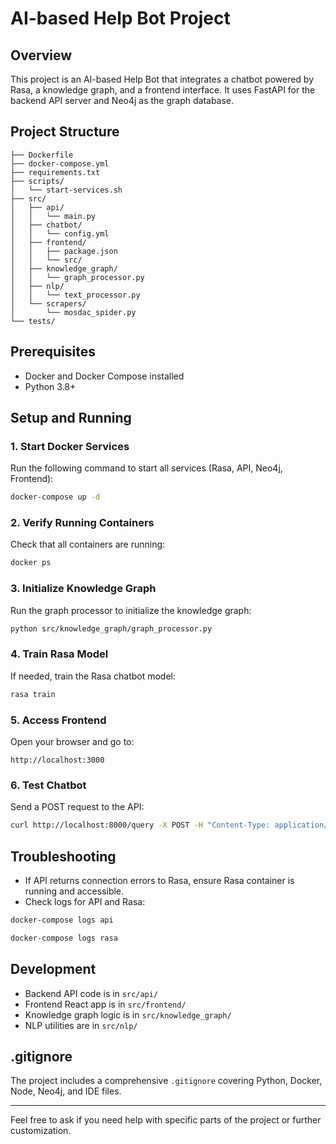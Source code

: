 # AI-based Help Bot Project

## Overview

This project is an AI-based Help Bot that integrates a chatbot powered by Rasa, a knowledge graph, and a frontend interface. It uses FastAPI for the backend API server and Neo4j as the graph database.

## Project Structure

```
├── Dockerfile
├── docker-compose.yml
├── requirements.txt
├── scripts/
│   └── start-services.sh
├── src/
│   ├── api/
│   │   └── main.py
│   ├── chatbot/
│   │   └── config.yml
│   ├── frontend/
│   │   ├── package.json
│   │   └── src/
│   ├── knowledge_graph/
│   │   └── graph_processor.py
│   ├── nlp/
│   │   └── text_processor.py
│   └── scrapers/
│       └── mosdac_spider.py
└── tests/
```

## Prerequisites

- Docker and Docker Compose installed
- Python 3.8+

## Setup and Running

### 1. Start Docker Services

Run the following command to start all services (Rasa, API, Neo4j, Frontend):

```bash
docker-compose up -d
```

### 2. Verify Running Containers

Check that all containers are running:

```bash
docker ps
```

### 3. Initialize Knowledge Graph

Run the graph processor to initialize the knowledge graph:

```bash
python src/knowledge_graph/graph_processor.py
```

### 4. Train Rasa Model

If needed, train the Rasa chatbot model:

```bash
rasa train
```

### 5. Access Frontend

Open your browser and go to:

```
http://localhost:3000
```

### 6. Test Chatbot

Send a POST request to the API:

```bash
curl http://localhost:8000/query -X POST -H "Content-Type: application/json" -d '{"text": "Hello"}'
```

## Troubleshooting

- If API returns connection errors to Rasa, ensure Rasa container is running and accessible.
- Check logs for API and Rasa:

```bash
docker-compose logs api
```

```bash
docker-compose logs rasa
```

## Development

- Backend API code is in `src/api/`
- Frontend React app is in `src/frontend/`
- Knowledge graph logic is in `src/knowledge_graph/`
- NLP utilities are in `src/nlp/`

## .gitignore

The project includes a comprehensive `.gitignore` covering Python, Docker, Node, Neo4j, and IDE files.

---

Feel free to ask if you need help with specific parts of the project or further customization.
